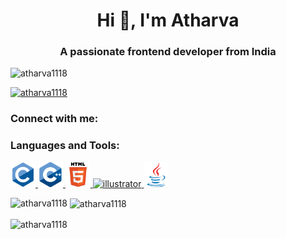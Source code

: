 <h1 align="center">Hi 👋, I'm Atharva</h1>
<h3 align="center">A passionate frontend developer from India</h3>

<p align="left"> <img src="https://komarev.com/ghpvc/?username=atharva1118&label=Profile%20views&color=0e75b6&style=flat" alt="atharva1118" /> </p>

<p align="left"> <a href="https://github.com/ryo-ma/github-profile-trophy"><img src="https://github-profile-trophy.vercel.app/?username=atharva1118" alt="atharva1118" /></a> </p>

<h3 align="left">Connect with me:</h3>
<p align="left">
</p>

<h3 align="left">Languages and Tools:</h3>
<p align="left"> <a href="https://www.cprogramming.com/" target="_blank" rel="noreferrer"> <img src="https://raw.githubusercontent.com/devicons/devicon/master/icons/c/c-original.svg" alt="c" width="40" height="40"/> </a> <a href="https://www.w3schools.com/cpp/" target="_blank" rel="noreferrer"> <img src="https://raw.githubusercontent.com/devicons/devicon/master/icons/cplusplus/cplusplus-original.svg" alt="cplusplus" width="40" height="40"/> </a> <a href="https://www.w3.org/html/" target="_blank" rel="noreferrer"> <img src="https://raw.githubusercontent.com/devicons/devicon/master/icons/html5/html5-original-wordmark.svg" alt="html5" width="40" height="40"/> </a> <a href="https://www.adobe.com/in/products/illustrator.html" target="_blank" rel="noreferrer"> <img src="https://www.vectorlogo.zone/logos/adobe_illustrator/adobe_illustrator-icon.svg" alt="illustrator" width="40" height="40"/> </a> <a href="https://www.java.com" target="_blank" rel="noreferrer"> <img src="https://raw.githubusercontent.com/devicons/devicon/master/icons/java/java-original.svg" alt="java" width="40" height="40"/> </a> </p>

<p><img align="left" src="https://github-readme-stats.vercel.app/api/top-langs?username=atharva1118&show_icons=true&locale=en&layout=compact" alt="atharva1118" /></p>

<p>&nbsp;<img align="center" src="https://github-readme-stats.vercel.app/api?username=atharva1118&show_icons=true&locale=en" alt="atharva1118" /></p>

<p><img align="center" src="https://github-readme-streak-stats.herokuapp.com/?user=atharva1118&" alt="atharva1118" /></p>
